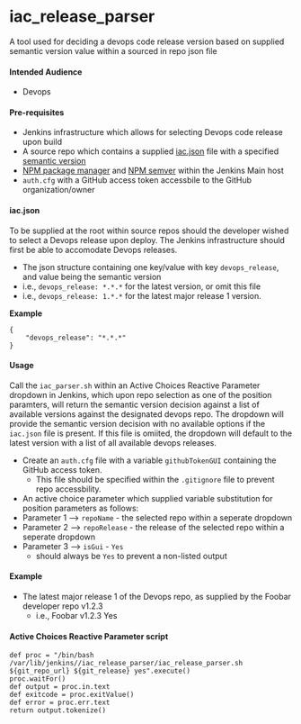 # iac_release_parser
A tool used for deciding a devops code release version based on supplied semantic version value within a sourced in repo json file

#### Intended Audience
* Devops

#### Pre-requisites
* Jenkins infrastructure which allows for selecting Devops code release upon build
* A source repo which contains a supplied [iac.json](#iacjson) file with a specified [semantic version](https://semver.org/)
* [NPM package manager](https://docs.npmjs.com/downloading-and-installing-node-js-and-npm) and [NPM semver](https://www.npmjs.com/package/semver) within the Jenkins Main host
* `auth.cfg` with a GitHub access token accessbile to the GitHub organization/owner

#### iac.json
To be supplied at the root within source repos should the developer wished to select a Devops release upon deploy. The Jenkins infrastructure should first be able to accomodate Devops releases.
* The json structure containing one key/value with key `devops_release`, and value being the semantic version
* i.e., `devops_release: *.*.*` for the latest version, or omit this file
* i.e., `devops_release: 1.*.*` for the latest major release 1 version.

**Example**
```
{
	"devops_release": "*.*.*"
}
```

#### Usage
Call the `iac_parser.sh` within an Active Choices Reactive Parameter dropdown in Jenkins, which upon repo selection as one of the position paramters, will return the semantic version decision against a list of available versions against the designated devops repo. The dropdown will provide the semantic version decision with no available options if the `iac.json` file is present. If this file is omiited, the dropdown will default to the latest version with a list of all available devops releases.
* Create an `auth.cfg` file with a variable `githubTokenGUI` containing the GitHub access token.
  *  This file should be specified within the `.gitignore` file to prevent repo accessbility.
*  An active choice parameter which supplied variable substitution for position parameters as follows:
  * Parameter 1 --> `repoName` - the selected repo within a seperate dropdown
  * Parameter 2 --> `repoRelease` - the release of the selected repo within a seperate dropdown
  * Parameter 3 --> `isGui` - `Yes`
    * should always be `Yes` to prevent a non-listed output 

#### Example
* The latest major release 1 of the Devops repo, as supplied by the Foobar developer repo v1.2.3
  * i.e., Foobar v1.2.3 Yes

#### Active Choices Reactive Parameter script
```
def proc = "/bin/bash /var/lib/jenkins//iac_release_parser/iac_release_parser.sh ${git_repo_url} ${git_release} yes".execute()
proc.waitFor()
def output = proc.in.text
def exitcode = proc.exitValue()
def error = proc.err.text
return output.tokenize()
```
